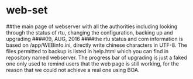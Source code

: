 # web-set
##the main page of webserver with all the authorities including looking through the status of rtu, changing the configuration, backing up and upgrading
####09, AUG, 2016
####the rtu status and com information is based on /app/WEBinfo.ini, directly write chinese characters in UTF-8. The files permitted to backup is listed in help.html which you can find in repository named webserver. The progress bar of upgrading is just a faked one only used to remind users that the web page is still working, for the reason that we could not achieve a real one using BOA.

